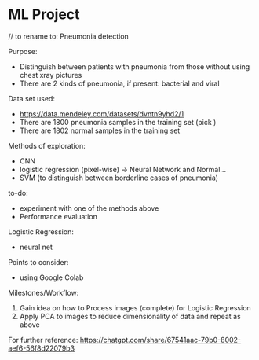 # ML Project
// to rename to: Pneumonia detection

Purpose:
- Distinguish between patients with pneumonia from those without using chest xray pictures
- There are 2 kinds of pneumonia, if present: bacterial and viral

Data set used:
- https://data.mendeley.com/datasets/dvntn9yhd2/1
- There are 1800 pneumonia samples in the training set (pick )
- There are 1802 normal samples in the training set

Methods of exploration:
- CNN
- logistic regression (pixel-wise) -> Neural Network and Normal...
- SVM (to distinguish between borderline cases of pneumonia)

to-do:
- experiment with one of the methods above
- Performance evaluation

Logistic Regression:
- neural net

Points to consider:
- using Google Colab

Milestones/Workflow:
1. Gain idea on how to Process images (complete) for Logistic Regression
2. Apply PCA to images to reduce dimensionality of data and repeat as above

For further reference: https://chatgpt.com/share/67541aac-79b0-8002-aef6-56f8d22079b3 